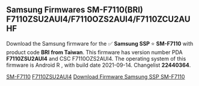 <h2>Samsung Firmwares SM-F7110(BRI) F7110ZSU2AUI4/F7110OZS2AUI4/F7110ZCU2AUHF</h2>
Download the Samsung firmware for the ✅ <strong>Samsung SSP </strong> ⭐ <strong>SM-F7110</strong> with product code <strong>BRI</strong> <strong> from Taiwan</strong>. This firmware has version number PDA <strong>F7110ZSU2AUI4</strong> and CSC F7110OZS2AUI4. The operating system of this firmware is Android R , with build date 2021-09-14. Changelist <strong>22440364</strong>.


[SM-F7110](https://samfirm.shop/samsung/model/SM-F7110)
[F7110ZSU2AUI4](https://samfirm.shop/samsung/pda/F7110ZSU2AUI4)
[Download Firmware Samsung SSP SM-F7110](https://samfirm.shop/samsung/firmware/455677)
